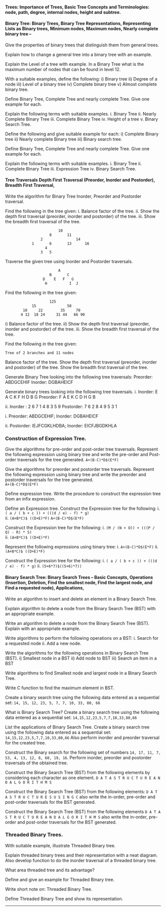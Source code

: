 

#### Trees: Importance of Trees, Basic Tree Concepts and Terminologies: node, path, degree, internal nodes, height and subtree.

#### Binary Tree: Binary Trees, Binary Tree Representations, Representing Lists as Binary trees, Minimum nodes, Maximum nodes, Nearly complete binary tree – 


Give the properties of binary trees that distinguish them from general trees.

Explain how to change a general tree into a binary tree with an example.

Explain the Level of a tree with example. In a Binary Tree what is the maximum number of nodes that can be found in level 12.

With a suitable examples, define the following:
i) Binary tree
ii) Degree of a node
iii) Level of a binary tree
iv) Complete binary tree
v) Almost complete binary tree.

Define Binary Tree, Complete Tree and nearly complete Tree. Give one example for each.

Explain the following terms with suitable examples.
i. Binary Tree
ii. Nearly Complete Binary Tree
iii. Complete Binary Tree
iv. Height of a tree
v. Binary Search Tree.

Define the following and give suitable example for each:
i) Complete Binary tree
ii) Nearly complete Binary tree
iii) Binary search tree.

Define Binary Tree, Complete Tree and nearly complete Tree. Give one example for each.

Explain the following terms with suitable examples.
i. Binary Tree
ii. Complete Binary Tree
iii. Expression Tree
iv. Binary Search Tree.









#### Tree Traversals Depth First Traversal (Preorder, Inorder and Postorder), Breadth First Traversal, 


Write the algorithm for Binary Tree Inorder, Preorder and Postorder traversal.


Find the following in the tree given:
i. Balance factor of the tree.
ii. Show the depth first traversal (preorder, inorder and postorder) of the tree.
iii. Show the breadth first traversal of the tree.

```
						10
					8		11
				2				14
			1		6		13		16
				  4
				3	5
```


Traverse the given tree using Inorder and Postorder traversals.
```
						A
					B		C
				 D    E   F   G
				  H	    	 I	J
```



Find the following in the tree given: 
```
					125
			15	        	50
		10     22	     35     70
	   4 12  18 24     31 44   66 90
```
i) Balance factor of the tree.
ii) Show the depth first traversal (preorder, inorder and postorder) of the tree.
iii. Show the breadth first traversal of the tree.


Find the following in the tree given:
```
Tree of 2 branches and 11 nodes
```
Balance factor of the tree.
Show the depth first traversal (preorder, inorder and postorder) of the tree.
Show the breadth first traversal of the tree.



Generate Binary Tree looking into the following tree traversals:
Preorder: ABDGCEHIF
Inorder: DGBAHEICF

Generate binary trees looking into the following tree traversals.
i. Inorder: E A C K F H D B G
Preorder: F A E K C D H G B

ii. Inorder : 2 6 7 1 4 8 3 5 9
Postorder: 7 6 2 8 4 9 5 3 1

i. Preorder: ABDGCEHIF; 
Inorder: DGBAHEICF

ii. Postorder: IEJFCGKLHDBA; 
Inorder: EICFJBGDKHLA



### Construction of Expression Tree.


Give the algorithms for pre-order and post-order tree traversals. Represent the following expression using binary tree and write the pre-order and Post-order traversals for the tree generated. 
`A+(B-C)*D$(E*F) `

Give the algorithms for preorder and postorder tree traversals. Represent the following expression using binary tree and write the preorder and postorder traversals for the tree generated.   
`A+(B-C)*D$(E*F)`


Define expression tree. Write the procedure to construct the expression tree from an infix expression.


Define an Expression tree. Construct the Expression tree for the following:
i. `( a / ( b + c )) + (((d / e) - f) * g)`     
ii. `(A+B*C)$ ((D+E)*F)`
`A+(B-C)*D$(E*F)`     

Construct the Expression tree for the following:
i. `(M / (N + O)) + (((P / Q) - R) * S)`      
ii. `(A+B*C)$ ((D+E)*F)`

Represent the following expressions using binary tree:
i. `A+(B-C)*D$(E*F)`
ii. `(A+B*C)$ ((D+E)*F)`

Construct the Expression tree for the following:
i. `( a / ( b + c )) + (((d / e) - f) * g)`
ii. `(5+6*7)$((5+6)*7))`






#### Binary Search Tree: Binary Search Trees – Basic Concepts, Operations (Insertion, Deletion, Find the smallest node, Find the largest node, and Find a requested node), Applications, 


Write an algorithm to insert and delete an element in a Binary Search Tree.

Explain algorithm to delete a node from the Binary Search Tree (BST) with an appropriate example.

Write an algorithm to delete a node from the Binary Search Tree (BST). Explain with an appropriate example.

Write algorithms to perform the following operations on a BST:
i. Search for a requested node
ii. Add a new node.

Write the algorithms for the following operations in Binary Search Tree (BST).
i) Smallest node in a BST ii) Add node to BST iii) Search an item in a BST

Write algorithms to find Smallest node and largest node in a Binary Search Tree.

Write C function to find the maximum element in BST.






Create a binary search tree using the following data entered as a sequential set:
`14, 15, 12, 23, 5, 7, 7, 10, 33, 80, 66`


What is Binary Search Tree? Create a binary search tree using the following data entered as a sequential set:  `14,15,12,23,5,7,7,10,33,80,66`


List the applications of Binary Search Tree. Create a binary search tree using the following data entered as a sequential set:
`14,15,12,23,5,7,7,10,33,80,66`
Also perform inorder and preorder traversal for the created tree.


Construct the Binary search for the following set of numbers
`14, 17, 11, 7, 53, 4, 13, 12, 8, 60, 19, 16`. 
Perform inorder, preorder and postorder traversals of the obtained tree.


Construct the Binary Search Tree (BST) from the following elements by considering each character as one element.
`D A T A S T R U C T U R E A N D A L G O R I T H M S`


Construct the Binary Search Tree (BST) from the following elements:
`D A T A S T R U C T U R E S U S I N G C`
also write the in-order, pre-order and post-order traversals for the BST generated.

Construct the Binary Search Tree (BST) from the following elements 
`D A T A S T R U C T U R E A N D A L G O R I T H M S`
also write the in-order, pre-order and post-order traversals for the BST generated.



### Threaded Binary Trees.

With suitable example, illustrate Threaded Binary tree.

Explain threaded binary trees and their representation with a neat diagram. Also develop function to do the inorder traversal of a threaded binary tree.

What area threaded tree and its advantage?

Define and give an example for Threaded Binary tree.

Write short note on: Threaded Binary Tree.

Define Threaded Binary Tree and show its representation.


____

